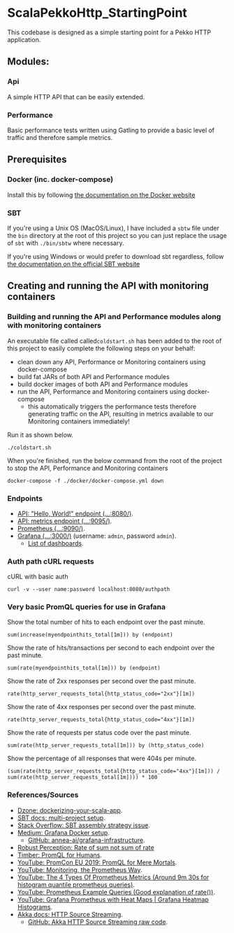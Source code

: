 # ScalaPekkoHttp_StartingPoint

This codebase is designed as a simple starting point for a Pekko HTTP application.

## Modules:

### Api

A simple HTTP API that can be easily extended.

### Performance

Basic performance tests written using Gatling to provide a basic level of traffic and therefore sample metrics.

## Prerequisites

### Docker (inc. docker-compose)

Install this by following [the documentation on the Docker website](https://docs.docker.com/engine/install/)

### SBT

If you're using a Unix OS (MacOS/Linux), I have included a `sbtw` file under the `bin` directory at the root of this
project so you can just replace the usage of `sbt` with `./bin/sbtw` where necessary.

If you're using Windows or would prefer to download sbt regardless,
follow [the documentation on the official SBT website](https://www.scala-sbt.org/1.x/docs/Setup.html)

## Creating and running the API with monitoring containers

### Building and running the API and Performance modules along with monitoring containers

An executable file called called`coldstart.sh` has been added to the root of this project to easily complete the following steps on your behalf:

* clean down any API, Performance or Monitoring containers using docker-compose
* build fat JARs of both API and Performance modules
* build docker images of both API and Performance modules
* run the API, Performance and Monitoring containers using docker-compose
    * this automatically triggers the performance tests therefore generating traffic on the API, resulting in metrics
      available to our Monitoring containers immediately!

Run it as shown below.

```shell
./coldstart.sh
```

When you're finished, run the below command from the root of the project to stop the API, Performance and Monitoring
containers

```
docker-compose -f ./docker/docker-compose.yml down
```

### Endpoints

* [API: "Hello, World!" endpoint (...:8080/)](http://localhost:8080).
* [API: metrics endpoint (...:9095/)](http://localhost:9095).
* [Prometheus (...:9090/)](http://localhost:9090).
* [Grafana (...:3000/)](http://localhost:3000) (username: `admin`, password `admin`).
  * [List of dashboards](http://localhost:3000/dashboards).


### Auth path cURL requests

cURL with basic auth
```
curl -v --user name:password localhost:8080/authpath
```

### Very basic PromQL queries for use in Grafana

Show the total number of hits to each endpoint over the past minute.
```
sum(increase(myendpointhits_total[1m])) by (endpoint)
```

Show the rate of hits/transactions per second to each endpoint over the past minute.
```
sum(rate(myendpointhits_total[1m])) by (endpoint)
```

Show the rate of 2xx responses per second over the past minute. 
```
rate(http_server_requests_total{http_status_code="2xx"}[1m])
```

Show the rate of 4xx responses per second over the past minute.
```
rate(http_server_requests_total{http_status_code="4xx"}[1m])
```

Show the rate of requests per status code over the past minute.
```
sum(rate(http_server_requests_total[1m])) by (http_status_code)
```

Show the percentage of all responses that were 404s per
minute.
```
(sum(rate(http_server_requests_total{http_status_code="4xx"}[1m])) / sum(rate(http_server_requests_total[1m]))) * 100
```

### References/Sources

* [Dzone: dockerizing-your-scala-app](https://dzone.com/articles/dockerizing-your-scala-app).
* [SBT docs: multi-project setup](https://www.scala-sbt.org/1.x/docs/Multi-Project.html).
* [Stack Overflow: SBT assembly strategy issue](https://stackoverflow.com/a/58024050/3059314).
* [Medium: Grafana Docker setup](https://medium.com/swlh/easy-grafana-and-docker-compose-setup-d0f6f9fcec13).
  * [GitHub: annea-ai/grafana-infrastructure](https://github.com/annea-ai/grafana-infrastructure).
* [Robust Perception: Rate of sum not sum of rate](https://www.robustperception.io/rate-then-sum-never-sum-then-rate)
* [Timber: PromQL for Humans](https://timber.io/blog/promql-for-humans/).
* [YouTube: PromCon EU 2019: PromQL for Mere Mortals](https://www.youtube.com/watch?v=hTjHuoWxsks).
* [YouTube: Monitoring, the Prometheus Way](https://www.youtube.com/watch?v=PDxcEzu62jk).
* [YouTube: The 4 Types Of Prometheus Metrics (Around 9m 30s for histogram quantile prometheus queries)](https://www.youtube.com/watch?v=nJMRmhbY5hY).
* [YouTube: Prometheus Example Queries (Good explanation of rate())](https://www.youtube.com/watch?v=_nZSrY784sY).
* [YouTube: Grafana Prometheus with Heat Maps | Grafana Heatmap Histograms](https://www.youtube.com/watch?v=6oSlgW6EKK4).
* [Akka docs: HTTP Source Streaming](https://doc.akka.io/docs/akka-http/current/routing-dsl/source-streaming-support.html).
  * [GitHub: Akka HTTP Source Streaming raw code](https://github.com/akka/akka-http/blob/master/akka-http-tests/src/test/scala/akka/http/scaladsl/server/EntityStreamingSpec.scala).
